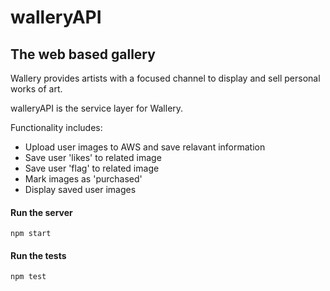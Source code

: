 # walleryAPI

The web based gallery
------

Wallery provides artists with a focused channel to display and sell personal works of art.

walleryAPI is the service layer for Wallery.

Functionality includes:
- Upload user images to AWS and save relavant information
- Save user 'likes' to related image
- Save user 'flag' to related image
- Mark images as 'purchased'
- Display saved user images

#### Run the server
`npm start`

#### Run the tests
`npm test`
